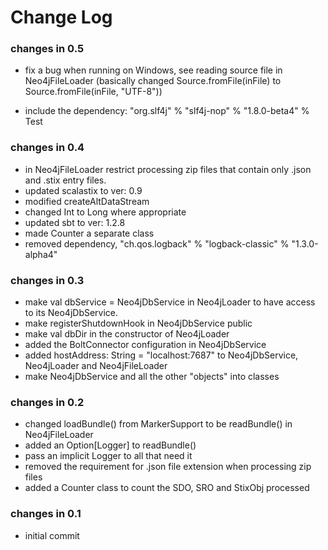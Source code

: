 Change Log
==========

### changes in 0.5

* fix a bug when running on Windows, see reading source file in Neo4jFileLoader
(basically changed Source.fromFile(inFile) to Source.fromFile(inFile, "UTF-8"))

* include the dependency: "org.slf4j" % "slf4j-nop" % "1.8.0-beta4" % Test



### changes in 0.4

* in Neo4jFileLoader restrict processing zip files that contain only .json and .stix entry files.
* updated scalastix to ver: 0.9
* modified createAltDataStream
* changed Int to Long where appropriate
* updated sbt to ver: 1.2.8
* made Counter a separate class
* removed dependency, "ch.qos.logback" % "logback-classic" % "1.3.0-alpha4"

### changes in 0.3

* make val dbService = Neo4jDbService in Neo4jLoader to have access to its Neo4jDbService.
* make registerShutdownHook in Neo4jDbService public
* make val dbDir in the constructor of Neo4jLoader
* added the BoltConnector configuration in Neo4jDbService
* added  hostAddress: String = "localhost:7687" to Neo4jDbService, Neo4jLoader and Neo4jFileLoader
* make Neo4jDbService and all the other "objects" into classes

### changes in 0.2

* changed loadBundle() from MarkerSupport to be readBundle() in Neo4jFileLoader
* added an Option[Logger] to readBundle()
* pass an implicit Logger to all that need it
* removed the requirement for .json file extension when processing zip files
* added a Counter class to count the SDO, SRO and StixObj processed

### changes in 0.1

* initial commit